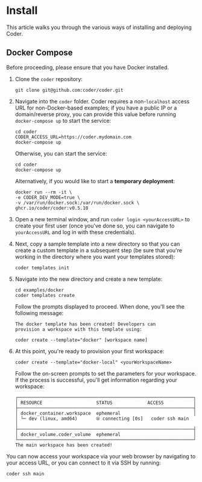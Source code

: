 # Install

This article walks you through the various ways of installing and deploying Coder.

## Docker Compose

Before proceeding, please ensure that you have Docker installed.

1. Clone the `coder` repository:

    ```console
    git clone git@github.com:coder/coder.git
    ```

1. Navigate into the `coder` folder. Coder requires a non-`localhost` access URL
    for non-Docker-based examples; if you have a public IP or a domain/reverse
    proxy, you can provide this value before running `docker-compose up` to
    start the service:

    ```console
    cd coder
    CODER_ACCESS_URL=https://coder.mydomain.com
    docker-compose up
    ```

    Otherwise, you can start the service:

    ```console
    cd coder
    docker-compose up
    ```

    Alternatively, if you would like to start a **temporary deployment**:

    ```console
    docker run --rm -it \
    -e CODER_DEV_MODE=true \
    -v /var/run/docker.sock:/var/run/docker.sock \
    ghcr.io/coder/coder:v0.5.10
    ```

1. Open a new terminal window, and run `coder login <yourAccessURL>` to create
   your first user (once you've done so, you can navigate to `yourAccessURL` and
   log in with these credentials).

1. Next, copy a sample template into a new directory so that you can create a custom template in a
   subsequent step (be sure that you're working in the directory where you want
   your templates stored):

   ```console
   coder templates init
   ```

1. Navigate into the new directory and create a new template:

    ```console
    cd examples/docker
    coder templates create
    ```

    Follow the prompts displayed to proceed. When done, you'll see the following
    message:

    ```console
    The docker template has been created! Developers can
    provision a workspace with this template using:

    coder create --template="docker" [workspace name]
    ```

1. At this point, you're ready to provision your first workspace:

    ```console
    coder create --template="docker-local" <yourWorkspaceName>
    ```

    Follow the on-screen prompts to set the parameters for your workspace. If
    the process is successful, you'll get information regarding your workspace:

    ```console
    ┌─────────────────────────────────────────────────────────────────┐
    │ RESOURCE                    STATUS             ACCESS           │
    ├─────────────────────────────────────────────────────────────────┤
    │ docker_container.workspace  ephemeral                           │
    │ └─ dev (linux, amd64)       ⦾ connecting [0s]   coder ssh main  │
    ├─────────────────────────────────────────────────────────────────┤
    │ docker_volume.coder_volume  ephemeral                           │
    └─────────────────────────────────────────────────────────────────┘
    The main workspace has been created!
    ```

You can now access your workspace via your web browser by navigating to your
access URL, or you can connect to it via SSH by running:

```console
coder ssh main
```
